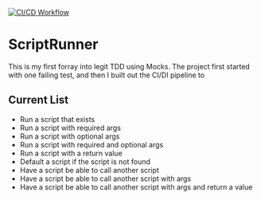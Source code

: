 [![CI/CD Workflow](https://github.com/Tiptup300/Tiptup300.ScriptRunner/actions/workflows/ci-cd-workflow.yml/badge.svg)](https://github.com/Tiptup300/Tiptup300.ScriptRunner/actions/workflows/ci-cd-workflow.yml)

# ScriptRunner

This is my first forray into legit TDD using Mocks. The project first started with one failing test, and then I built out the CI/DI pipeline to 

## Current List

 - Run a script that exists
 - Run a script with required args
 - Run a script with optional args
 - Run a script with required and optional args
 - Run a script with a return value
 - Default a script if the script is not found
 - Have a script be able to call another script
 - Have a script be able to call another script with args
 - Have a script be able to call another script with args and return a value